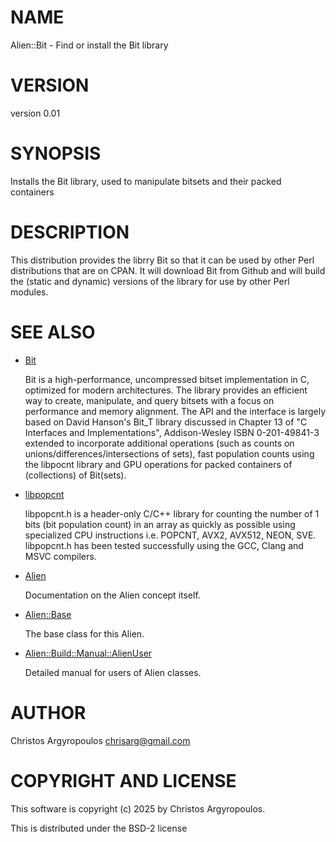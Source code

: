 # NAME

Alien::Bit - Find or install the Bit library

# VERSION

version 0.01

# SYNOPSIS

Installs the Bit library, used to manipulate bitsets and their packed containers

# DESCRIPTION

This distribution provides the librry Bit so that it can be used by 
other Perl distributions that are on CPAN.  It will download Bit from Github
and will build the (static and dynamic) versions of the library for use by other
Perl modules.

# SEE ALSO

- [Bit](https://github.com/chrisarg/Bit)

    Bit is a high-performance, uncompressed bitset implementation in C, optimized 
    for modern architectures. The library provides an efficient way to create, 
    manipulate, and query bitsets with a focus on performance and memory alignment. 
    The API and the interface is largely based on David Hanson's Bit\_T library 
    discussed in Chapter 13 of "C Interfaces and Implementations", 
    Addison-Wesley ISBN 0-201-49841-3 extended to incorporate additional operations 
    (such as counts on unions/differences/intersections of sets), 
    fast population counts using the libpocnt library and GPU operations for packed 
    containers of (collections) of Bit(sets).

- [libpopcnt](https://github.com/kimwalisch/libpopcnt)

    libpopcnt.h is a header-only C/C++ library for counting the number of 1 bits 
    (bit population count) in an array as quickly as possible using specialized 
    CPU instructions i.e. POPCNT, AVX2, AVX512, NEON, SVE. libpopcnt.h has been 
    tested successfully using the GCC, Clang and MSVC compilers.

- [Alien](https://metacpan.org/pod/Alien)

    Documentation on the Alien concept itself.

- [Alien::Base](https://metacpan.org/pod/Alien%3A%3ABase)

    The base class for this Alien.

- [Alien::Build::Manual::AlienUser](https://metacpan.org/pod/Alien%3A%3ABuild%3A%3AManual%3A%3AAlienUser)

    Detailed manual for users of Alien classes.

# AUTHOR

Christos Argyropoulos <chrisarg@gmail.com>

# COPYRIGHT AND LICENSE

This software is copyright (c) 2025 by Christos Argyropoulos.

This is distributed under the BSD-2 license

